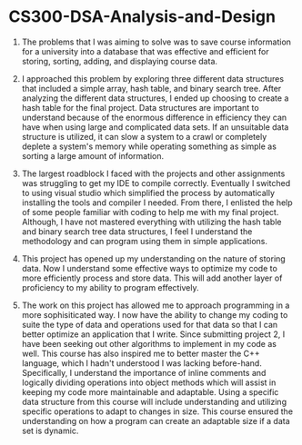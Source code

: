 # CS300-DSA-Analysis-and-Design
1. The problems that I was aiming to solve was to save course information for a university into a database that was effective and efficient for storing, sorting, adding, and displaying course data.

2. I approached this problem by exploring three different data structures that included a simple array, hash table, and binary search tree. After analyzing the different data structures, I ended up choosing to create a hash table for the final project. Data structures are important to understand because of the enormous difference in efficiency they can have when using large and complicated data sets. If an unsuitable data structure is utilized, it can slow a system to a crawl or completely deplete a system's memory while operating something as simple as sorting a large amount of information.

3. The largest roadblock I faced with the projects and other assignments was struggling to get my IDE to compile correctly. Eventually I switched to using visual studio which simplified the process by automatically installing the tools and compiler I needed. From there, I enlisted the help of some people familiar with coding to help me with my final project. Although, I have not mastered everything with utilizing the hash table and binary search tree data structures, I feel I understand the methodology and can program using them in simple applications.

4. This project has opened up my understanding on the nature of storing data. Now I understand some effective ways to optimize my code to more efficiently process and store data. This will add another layer of proficiency to my ability to program effectively.

5. The work on this project has allowed me to approach programming in a more sophisiticated way. I now have the ability to change my coding to suite the type of data and operations used for that data so that I can better optimize an application that I write. Since submitting project 2, I have been seeking out other algorithms to implement in my code as well. This course has also inspired me to better master the C++ language, which I hadn't understood I was lacking before-hand. Specifically, I understand the importance of inline comments and logically dividing operations into object methods which will assist in keeping my code more maintainable and adaptable. Using a specific data structure from this course will include understanding and utilizing specific operations to adapt to changes in size. This course ensured the understanding on how a program can create an adaptable size if a data set is dynamic.
